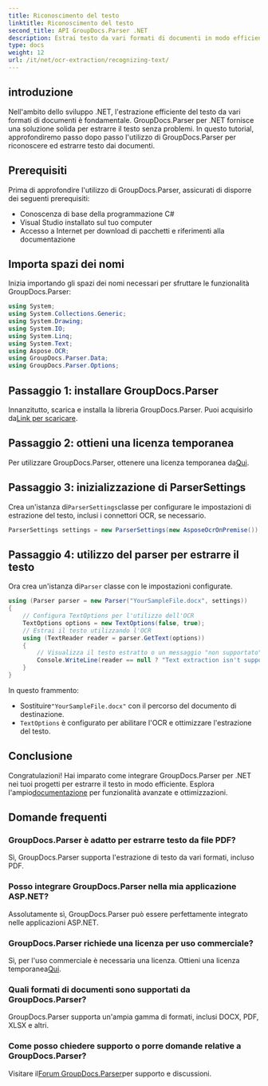 ```yaml
---
title: Riconoscimento del testo
linktitle: Riconoscimento del testo
second_title: API GroupDocs.Parser .NET
description: Estrai testo da vari formati di documenti in modo efficiente con GroupDocs.Parser per .NET. Integrazione semplice e potenti funzionalità OCR.
type: docs
weight: 12
url: /it/net/ocr-extraction/recognizing-text/
---
```

## introduzione
Nell'ambito dello sviluppo .NET, l'estrazione efficiente del testo da vari formati di documenti è fondamentale. GroupDocs.Parser per .NET fornisce una soluzione solida per estrarre il testo senza problemi. In questo tutorial, approfondiremo passo dopo passo l'utilizzo di GroupDocs.Parser per riconoscere ed estrarre testo dai documenti.
## Prerequisiti
Prima di approfondire l'utilizzo di GroupDocs.Parser, assicurati di disporre dei seguenti prerequisiti:
- Conoscenza di base della programmazione C#
- Visual Studio installato sul tuo computer
- Accesso a Internet per download di pacchetti e riferimenti alla documentazione

## Importa spazi dei nomi
Inizia importando gli spazi dei nomi necessari per sfruttare le funzionalità GroupDocs.Parser:
```csharp
using System;
using System.Collections.Generic;
using System.Drawing;
using System.IO;
using System.Linq;
using System.Text;
using Aspose.OCR;
using GroupDocs.Parser.Data;
using GroupDocs.Parser.Options;
```
## Passaggio 1: installare GroupDocs.Parser
 Innanzitutto, scarica e installa la libreria GroupDocs.Parser. Puoi acquisirlo da[Link per scaricare](https://releases.groupdocs.com/parser/net/).
## Passaggio 2: ottieni una licenza temporanea
 Per utilizzare GroupDocs.Parser, ottenere una licenza temporanea da[Qui](https://purchase.groupdocs.com/temporary-license/).
## Passaggio 3: inizializzazione di ParserSettings
 Crea un'istanza di`ParserSettings`classe per configurare le impostazioni di estrazione del testo, inclusi i connettori OCR, se necessario.
```csharp
ParserSettings settings = new ParserSettings(new AsposeOcrOnPremise());
```
## Passaggio 4: utilizzo del parser per estrarre il testo
 Ora crea un'istanza di`Parser` classe con le impostazioni configurate.
```csharp
using (Parser parser = new Parser("YourSampleFile.docx", settings))
{
    // Configura TextOptions per l'utilizzo dell'OCR
    TextOptions options = new TextOptions(false, true);
    // Estrai il testo utilizzando l'OCR
    using (TextReader reader = parser.GetText(options))
    {
        // Visualizza il testo estratto o un messaggio "non supportato".
        Console.WriteLine(reader == null ? "Text extraction isn't supported" : reader.ReadToEnd());
    }
}
```
In questo frammento:
-  Sostituire`"YourSampleFile.docx"` con il percorso del documento di destinazione.
- `TextOptions` è configurato per abilitare l'OCR e ottimizzare l'estrazione del testo.

## Conclusione
 Congratulazioni! Hai imparato come integrare GroupDocs.Parser per .NET nei tuoi progetti per estrarre il testo in modo efficiente. Esplora l'ampio[documentazione](https://reference.groupdocs.com/parser/net/) per funzionalità avanzate e ottimizzazioni.

## Domande frequenti
### GroupDocs.Parser è adatto per estrarre testo da file PDF?
Sì, GroupDocs.Parser supporta l'estrazione di testo da vari formati, incluso PDF.
### Posso integrare GroupDocs.Parser nella mia applicazione ASP.NET?
Assolutamente sì, GroupDocs.Parser può essere perfettamente integrato nelle applicazioni ASP.NET.
### GroupDocs.Parser richiede una licenza per uso commerciale?
Sì, per l'uso commerciale è necessaria una licenza. Ottieni una licenza temporanea[Qui](https://purchase.groupdocs.com/temporary-license/).
### Quali formati di documenti sono supportati da GroupDocs.Parser?
GroupDocs.Parser supporta un'ampia gamma di formati, inclusi DOCX, PDF, XLSX e altri.
### Come posso chiedere supporto o porre domande relative a GroupDocs.Parser?
 Visitare il[Forum GroupDocs.Parser](https://forum.groupdocs.com/c/parser/17)per supporto e discussioni.